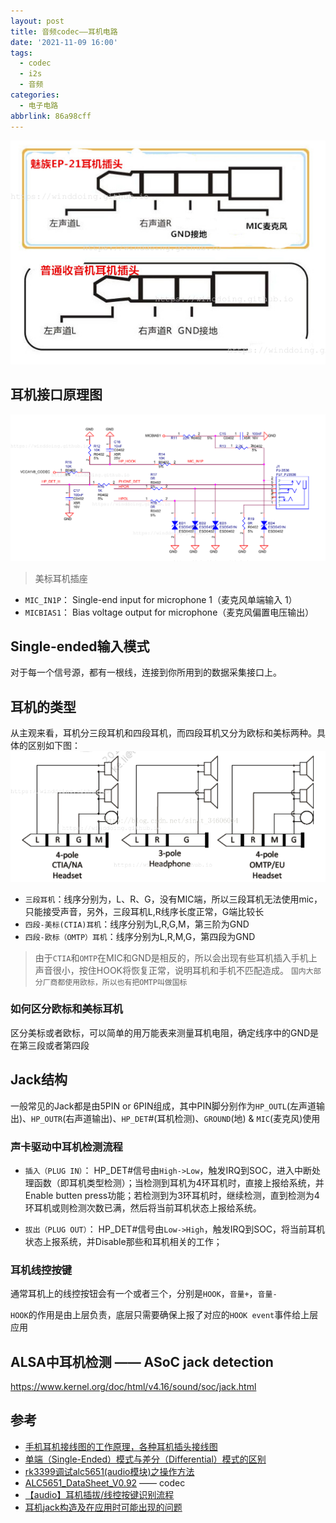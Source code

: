 ```yaml
---
layout: post
title: 音频codec——耳机电路
date: '2021-11-09 16:00'
tags:
  - codec
  - i2s
  - 音频
categories:
  - 电子电路
abbrlink: 86a98cff
---
```


![耳机接头](/images/2021/11/耳机接头.png)

<!--more-->

## 耳机接口原理图

![耳机接口原理图](/images/2021/11/耳机接口原理图.png)
> 美标耳机插座

- `MIC_IN1P`： Single-end input for microphone 1（麦克风单端输入 1）
- `MICBIAS1`： Bias voltage output for microphone（麦克风偏置电压输出）

## Single-ended输入模式

对于每一个信号源，都有一根线，连接到你所用到的数据采集接口上。


## 耳机的类型

从主观来看，耳机分三段耳机和四段耳机，而四段耳机又分为欧标和美标两种。具体的区别如下图：
![耳机类型](/images/2021/11/耳机类型.png)

- `三段耳机`：线序分别为，L、R、G，没有MIC端，所以三段耳机无法使用mic，只能接受声音，另外，三段耳机L,R线序长度正常，G端比较长
- `四段-美标(CTIA)耳机`：线序分别为L,R,G,M，第三阶为GND
- `四段-欧标（OMTP）耳机`：线序分别为L,R,M,G，第四段为GND

> 由于`CTIA`和`OMTP`在MIC和GND是相反的，所以会出现有些耳机插入手机上声音很小，按住HOOK将恢复正常，说明耳机和手机不匹配造成。
> `国内大部分厂商都使用欧标，所以也有把OMTP叫做国标`

### 如何区分欧标和美标耳机

区分美标或者欧标，可以简单的用万能表来测量耳机电阻，确定线序中的GND是在第三段或者第四段


## Jack结构

一般常见的Jack都是由5PIN or 6PIN组成，其中PIN脚分别作为`HP_OUTL`(左声道输出)、`HP_OUTR`(右声道输出)、`HP_DET`#(耳机检测)、`GROUND`(地) & `MIC`(麦克风)使用


### 声卡驱动中耳机检测流程

- `插入（PLUG IN）`： HP_DET#信号由`High->Low`，触发IRQ到SOC，进入中断处理函数（即耳机类型检测）；当检测到耳机为4环耳机时，直接上报给系统，并Enable butten press功能；若检测到为3环耳机时，继续检测，直到检测为4环耳机或则检测次数已满，然后将当前耳机状态上报给系统。

- `拔出（PLUG OUT）`： HP_DET#信号由`Low->High`，触发IRQ到SOC，将当前耳机状态上报系统，并Disable那些和耳机相关的工作；

### 耳机线控按键

通常耳机上的线控按钮会有一个或者三个，分别是`HOOK`，`音量+`，`音量-`

`HOOK`的作用是由上层负责，底层只需要确保上报了对应的`HOOK event`事件给上层应用

## ALSA中耳机检测 —— ASoC jack detection

https://www.kernel.org/doc/html/v4.16/sound/soc/jack.html

## 参考

- [手机耳机接线图的工作原理，各种耳机插头接线图](http://www.elecfans.com/baike/waijiepeijian/erji/20190522940004.html)
- [单端（Single-Ended）模式与差分（Differential）模式的区别](https://blog.csdn.net/sunflowerfsw/article/details/50442396)
- [rk3399调试alc5651(audio模块)之操作方法](https://blog.csdn.net/huang_165/article/details/85321945)
- [ALC5651_DataSheet_V0.92](http://www.armdesigner.com/download/ALC5651_DataSheet_V0.92.pdf) —— codec
- [【audio】耳机插拔/线控按键识别流程](https://blog.csdn.net/sinat_34606064/article/details/77932816)
- [耳机jack构造及在应用时可能出现的问题](https://www.cnblogs.com/Peter-Chen/p/3999212.html)
